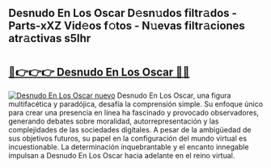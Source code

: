 ## Desnudo En Los Oscar D𝚎sn𝚞dos filtr𝚊dos - Parts-xXZ Vid𝚎os f𝚘tos - N𝚞evas filtr𝚊ciones atr𝚊ctivas s5Ihr

# <h2><a href="http://mbck0zr.tromn.icu/?c=Desnudo+En+Los+Oscar">🔗👉👉👉 Desnudo En Los Oscar 🔗🔗</a></h2>

[![Desnudo En Los Oscar nuevo](https://i.imgur.com/pEAQMta.gif)](http://mbck0zr.tromn.icu/?c=Desnudo+En+Los+Oscar)
Desnudo En Los Oscar, una figura multifacética y paradójica, desafía la comprensión simple. Su enfoque único para crear una presencia en línea ha fascinado y provocado observadores, generando debates sobre moralidad, autorrepresentación y las complejidades de las sociedades digitales. A pesar de la ambigüedad de sus objetivos futuros, su papel en la configuración del mundo virtual es incuestionable. La determinación inquebrantable y el encanto innegable impulsan a Desnudo En Los Oscar hacia adelante en el reino virtual.
